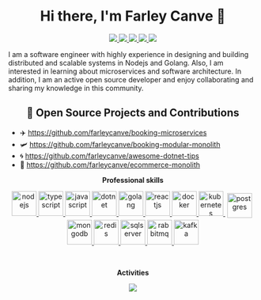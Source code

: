 <h1 align="center">Hi there, I'm Farley Canve 👋</h1>

<p align="center">
    <a href="https://github.com/farleycanve" alt="farley canve's github">
        <img
            src="https://img.shields.io/static/v1?style=for-the-badge&message=GitHub&color=181717&logo=GitHub&logoColor=FFFFFF&label=" />
    </a>
    <a href="https://www.linkedin.com/in/baokhoi-vu/" alt="farley canve's linedin">
        <img
            src="https://img.shields.io/static/v1?style=for-the-badge&message=LinkedIn&color=0A66C2&logo=LinkedIn&logoColor=FFFFFF&label=" />
    </a>
    <a href="https://twitter.com" alt="meysam hadeli's twitter">
        <img
            src="https://img.shields.io/static/v1?style=for-the-badge&message=Twitter&color=1DA1F2&logo=Twitter&logoColor=FFFFFF&label=" />
    </a>
    <a href="https://farleycanve.naltaphy.tech" alt="farley canve's blog">
        <img
            src="https://img.shields.io/static/v1?style=for-the-badge&message=Blog&color=967bb6&logo=Microsoft+Edge&logoColor=FFFFFF&label=" />
    </a>
    <a>
        <img src="https://komarev.com/ghpvc/?username=farleycanve&color=ff69b4&style=for-the-badge" />
    </a>
</p>
<p>
    I am a software engineer with highly experience in designing and building distributed and scalable systems in Nodejs
    and Golang. Also, I am interested in learning about microservices and software architecture. In addition, I am an
    active open source developer and enjoy collaborating and sharing my knowledge in this community.
</p>

<h2 align="center">🥷 Open Source Projects and Contributions</h2>

- ✈️ https://github.com/farleycanve/booking-microservices
- 🛩️ https://github.com/farleycanve/booking-modular-monolith
- 🌀 https://github.com/farleycanve/awesome-dotnet-tips
- 🛒 https://github.com/farleycanve/ecommerce-monolith

<p align="center">
    <strong>
        Professional skills
    </strong>
</p>

<p align="center">
    <a href="https://nodejs.org/">
        <img src="https://cdn.jsdelivr.net/gh/devicons/devicon/icons/nodejs/nodejs-original.svg" with="50" height="50"
            alt="nodejs">
    </a>
    <a href="https://www.typescriptlang.org/">
        <img src="https://cdn.jsdelivr.net/gh/devicons/devicon/icons/typescript/typescript-original.svg" with="50"
            height="50" alt="typescript">
    </a>
    <a href="https://www.javascript.com/">
        <img src="https://cdn.jsdelivr.net/gh/devicons/devicon/icons/javascript/javascript-original.svg" with="50"
            height="50" alt="javascript">
    </a>
    <a href="https://dotnet.microsoft.com/en-us/">
        <img src="https://cdn.jsdelivr.net/gh/devicons/devicon/icons/dotnetcore/dotnetcore-original.svg" with="50"
            height="50" alt="dotnet">
    </a>
    <a href="https://go.dev/">
        <img src="https://cdn.jsdelivr.net/gh/devicons/devicon/icons/go/go-original-wordmark.svg" with="50" height="50"
            alt="golang">
    </a>
    <a href="https://react.dev/">
        <img src="https://cdn.jsdelivr.net/gh/devicons/devicon/icons/reactjs/reactjs.svg" with="50" height="50"
            alt="reactjs">
    </a>
    <a href="https://www.docker.com/">
        <img src="https://cdn.jsdelivr.net/gh/devicons/devicon/icons/docker/docker-original.svg" with="50" height="50"
            alt="docker">
    </a>
    </a>
    <a href="https://kubernetes.io/">
        <img src="https://cdn.jsdelivr.net/gh/devicons/devicon/icons/kubernetes/kubernetes-plain.svg" with="50"
            height="50" alt="kubernetes">
    </a>
    </a>
    <a href="https://www.postgresql.org/">
        <img src="https://cdn.jsdelivr.net/gh/devicons/devicon/icons/postgresql/postgresql-original.svg" width="50"
            height="50" alt="postgres" style="vertical-align:top; margin:4px" />
    </a>
    <a href="https://www.mongodb.com/">
        <img src="https://cdn.jsdelivr.net/gh/devicons/devicon/icons/mongodb/mongodb-original.svg" with="50" height="50"
            alt="mongodb">
    </a>
    </a>
    <a href="https://redis.io/">
        <img src="https://cdn.jsdelivr.net/gh/devicons/devicon/icons/redis/redis-original.svg" with="50" height="50"
            alt="redis">
    </a>
    </a>
    <a href="https://www.microsoft.com/en-us/sql-server/sql-server-downloads">
        <img src="https://cdn.jsdelivr.net/gh/devicons/devicon/icons/microsoftsqlserver/microsoftsqlserver-plain.svg"
            with="50" height="50" alt="sqlserver">
    </a>
    <a href="https://www.rabbitmq.com/">
        <img src="https://www.vectorlogo.zone/logos/rabbitmq/rabbitmq-icon.svg" with="50" height="50" alt="rabbitmq">
    </a>
    <a href="https://kafka.apache.org/">
        <img src="https://cdn.jsdelivr.net/gh/devicons/devicon/icons/apachekafka/apachekafka-original.svg" with="50"
            height="50" alt="kafka">
    </a>
    <br />
</p>
<br />

<p align="center">
    <strong>
        Activities
    </strong>
</p>
<p align="center">
    <a href="#" alt="farley canve's github stats"><img
            src="https://github-readme-stats.vercel.app/api?username=farleycanve" /></a>
</p>
